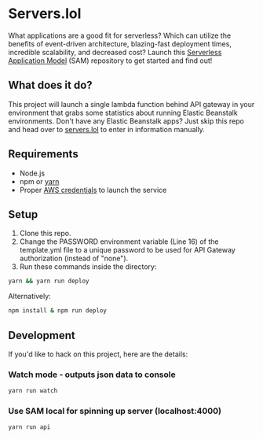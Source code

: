 # Servers.lol

What applications are a good fit for serverless? Which can utilize the benefits of event-driven architecture, blazing-fast deployment times, incredible scalability, and decreased cost? Launch this [Serverless Application Model](https://github.com/awslabs/serverless-application-model) (SAM) repository to get started and find out!

## What does it do?

This project will launch a single lambda function behind API gateway in your environment that grabs some statistics about running Elastic Beanstalk environments. Don't have any Elastic Beanstalk apps? Just skip this repo and head over to [servers.lol](servers.lol) to enter in information manually.

## Requirements

- Node.js
- npm or [yarn](https://yarnpkg.com/en/docs/install)
- Proper [AWS credentials](http://docs.aws.amazon.com/cli/latest/userguide/cli-chap-getting-started.html) to launch the service

## Setup

1. Clone this repo.
2. Change the PASSWORD environment variable (Line 16) of the template.yml file to a unique password to be used for API Gateway authorization (instead of "none").
3. Run these commands inside the directory:

```bash
yarn && yarn run deploy
```

Alternatively:

```bash
npm install & npm run deploy
```

## Development

If you'd like to hack on this project, here are the details:

### Watch mode - outputs json data to console

```bash
yarn run watch
```

### Use SAM local for spinning up server (localhost:4000)

```bash
yarn run api
```
